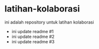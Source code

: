 # latihan-kolaborasi
ini adalah repository untuk latihan kolaborasi

- ini update readme #1
- ini update readme #2
- ini update readme #3
